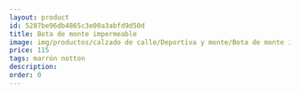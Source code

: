 ```yaml
---
layout: product
id: 5287be96db4865c3e00a3abfd9d50d
title: Bota de monte impermeable 
image: img/productos/calzado de calle/Deportiva y monte/Bota de monte impermeable =115=marrón notton.webp
price: 115
tags: marrón notton
description: 
order: 0
---
```

